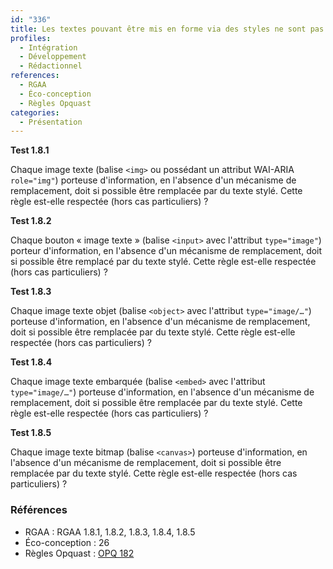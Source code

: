 ```yaml
---
id: "336"
title: Les textes pouvant être mis en forme via des styles ne sont pas remplacés par des images.
profiles:
  - Intégration
  - Développement
  - Rédactionnel
references:
  - RGAA
  - Éco-conception
  - Règles Opquast
categories:
  - Présentation
---
```


**Test 1.8.1**

Chaque image texte (balise `<img>` ou possédant un attribut WAI-ARIA `role="img"`) porteuse d'information, en l'absence d'un mécanisme de remplacement, doit si possible être remplacée par du texte stylé. Cette règle est-elle respectée (hors cas particuliers) ?

**Test 1.8.2**

Chaque bouton « image texte » (balise `<input>` avec l'attribut `type="image"`) porteur d'information, en l'absence d'un mécanisme de remplacement, doit si possible être remplacé par du texte stylé. Cette règle est-elle respectée (hors cas particuliers) ?

**Test 1.8.3**

Chaque image texte objet (balise `<object>` avec l'attribut `type="image/…"`) porteuse d'information, en l'absence d'un mécanisme de remplacement, doit si possible être remplacée par du texte stylé. Cette règle est-elle respectée (hors cas particuliers) ?

**Test 1.8.4**

Chaque image texte embarquée (balise `<embed>` avec l'attribut `type="image/…"`) porteuse d'information, en l'absence d'un mécanisme de remplacement, doit si possible être remplacée par du texte stylé. Cette règle est-elle respectée (hors cas particuliers) ?

**Test 1.8.5**

Chaque image texte bitmap (balise `<canvas>`) porteuse d'information, en l'absence d'un mécanisme de remplacement, doit si possible être remplacée par du texte stylé. Cette règle est-elle respectée (hors cas particuliers) ?


### Références

*   RGAA : RGAA 1.8.1, 1.8.2, 1.8.3, 1.8.4, 1.8.5
*   Éco-conception : 26
*   Règles Opquast : [OPQ 182](https://checklists.opquast.com/fr/assurance-qualite-web/les-textes-pouvant-etre-mis-en-forme-via-des-styles-ne-sont-pas-remplaces-par-des-images)
